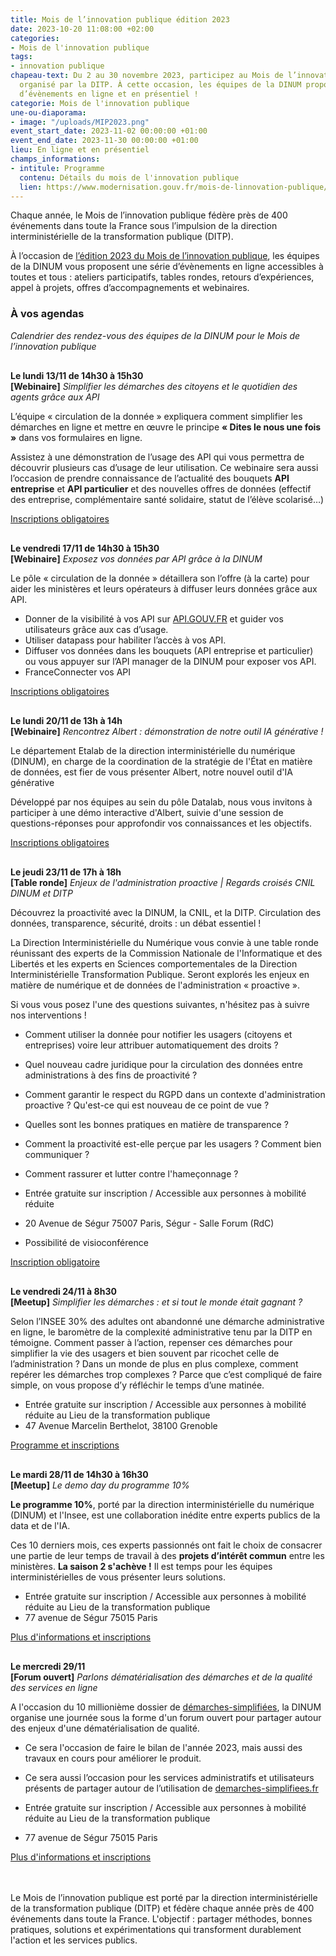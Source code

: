 ```yaml
---
title: Mois de l’innovation publique édition 2023
date: 2023-10-20 11:08:00 +02:00
categories:
- Mois de l'innovation publique
tags:
- innovation publique
chapeau-text: Du 2 au 30 novembre 2023, participez au Mois de l’innovation publique
  organisé par la DITP. À cette occasion, les équipes de la DINUM proposent une série
  d’évènements en ligne et en présentiel !
categorie: Mois de l'innovation publique
une-ou-diaporama:
- image: "/uploads/MIP2023.png"
event_start_date: 2023-11-02 00:00:00 +01:00
event_end_date: 2023-11-30 00:00:00 +01:00
lieu: En ligne et en présentiel
champs_informations:
- intitule: Programme
  contenu: Détails du mois de l'innovation publique
  lien: https://www.modernisation.gouv.fr/mois-de-linnovation-publique/programme
---
```


Chaque année, le Mois de l’innovation publique fédère près de 400 événements dans toute la France sous l’impulsion de la direction interministérielle de la transformation publique (DITP).

À l’occasion de [l’édition 2023 du Mois de l’innovation publique](https://www.modernisation.gouv.fr/mois-de-linnovation-publique), les équipes de la DINUM vous proposent une série d’évènements en ligne accessibles à toutes et tous : ateliers participatifs, tables rondes, retours d’expériences, appel à projets, offres d’accompagnements et webinaires.

### À vos agendas
*Calendrier des rendez-vous des équipes de la DINUM pour le Mois de l’innovation publique*

<p style="margin-top: 30px"><b>Le lundi 13/11 de 14h30 à 15h30 
<br>[<span lang="EN">Webinaire</span>]</b> <i>Simplifier les démarches des citoyens et le quotidien des agents grâce aux API</i></p>

L’équipe « circulation de la donnée » expliquera comment simplifier les démarches en ligne et mettre en œuvre le principe **« Dites le nous une fois »** dans vos formulaires en ligne. 

Assistez à une démonstration de l’usage des API qui vous permettra de découvrir plusieurs cas d’usage de leur utilisation. Ce webinaire sera aussi l’occasion de prendre connaissance de l’actualité des bouquets **API entreprise** et **API particulier** et des nouvelles offres de données (effectif des entreprise, complémentaire santé solidaire, statut de l’élève scolarisé…)

<div class="lien-important"><p><a href="https://www.eventbrite.com/e/billets-simplifier-les-demarches-des-citoyens-746003224727">Inscriptions obligatoires</a></p></div>

<p style="margin-top: 30px"><b>Le vendredi 17/11 de 14h30 à 15h30 
<br>[<span lang="EN">Webinaire</span>]</b> <i>Exposez vos données par API grâce à la DINUM</i></p>

Le pôle « circulation de la donnée » détaillera son l’offre (à la carte) pour aider les ministères et leurs opérateurs à diffuser leurs données grâce aux API.

* Donner de la visibilité à vos API sur [API.GOUV.FR](https://api.gouv.fr/) et guider vos utilisateurs grâce aux cas d’usage.
* Utiliser datapass pour habiliter l’accès à vos API.
* Diffuser vos données dans les bouquets (API entreprise et particulier) ou vous appuyer sur l’API manager de la DINUM pour exposer vos API.
* FranceConnecter vos API 

<div class="lien-important"><p><a href="https://www.eventbrite.com/e/billets-appuyez-vous-sur-la-dinum-pour-exposer-vos-donnees-par-api-746149582487">Inscriptions obligatoires</a></p></div>

<p style="margin-top: 30px"><b>Le lundi 20/11 de 13h à 14h 
<br>[<span lang="EN">Webinaire</span>]</b> <i>Rencontrez Albert : démonstration de notre outil IA générative !</i></p>

Le département Etalab de la direction interministérielle du numérique (DINUM), en charge de la coordination de la stratégie de l'État en matière de données, est fier de vous présenter Albert, notre nouvel outil d'IA générative

Développé par nos équipes au sein du pôle Datalab, nous vous invitons à participer à une démo interactive d'Albert, suivie d'une session de questions-réponses pour approfondir vos connaissances et les objectifs.

<div class="lien-important"><p><a href="https://www.eventbrite.com/e/billets-rencontrez-albert-demonstration-de-notre-outil-ia-generative-747179613337">Inscriptions obligatoires</a></p></div>

<p style="margin-top: 30px"><b>Le jeudi 23/11 de 17h à 18h
<br>[Table ronde]</b> <i>Enjeux de l'administration proactive | Regards croisés CNIL DINUM et DITP</i></p>

Découvrez la proactivité avec la DINUM, la CNIL, et la DITP. Circulation des données, transparence, sécurité, droits : un débat essentiel !

La Direction Interministérielle du Numérique vous convie à une table ronde réunissant des experts de la Commission Nationale de l'Informatique et des Libertés et les experts en Sciences comportementales de la Direction Interministérielle Transformation Publique. Seront explorés les enjeux en matière de numérique et de données de l'administration « proactive ».

Si vous vous posez l'une des questions suivantes, n'hésitez pas à suivre nos interventions !

* Comment utiliser la donnée pour notifier les usagers (citoyens et entreprises) voire leur attribuer automatiquement des droits ?
* Quel nouveau cadre juridique pour la circulation des données entre administrations à des fins de proactivité ?
* Comment garantir le respect du RGPD dans un contexte d'administration proactive ? Qu'est-ce qui est nouveau de ce point de vue ?
* Quelles sont les bonnes pratiques en matière de transparence ?
* Comment la proactivité est-elle perçue par les usagers ? Comment bien communiquer ?
* Comment rassurer et lutter contre l'hameçonnage ?

* Entrée gratuite sur inscription / Accessible aux personnes à mobilité réduite
* 20 Avenue de Ségur 75007 Paris, Ségur - Salle Forum (RdC) 
* Possibilité de visioconférence 

<div class="lien-important"><p><a href="https://www.eventbrite.com/e/billets-enjeux-de-ladministration-proactive-regards-croises-cnil-dinum-et-ditp-757798183767?utm-campaign=social&utm-content=attendeeshare&utm-medium=discovery&utm-term=listing&utm-source=cp&aff=ebdsshcopyurl">Inscription obligatoire</a></p></div>

<p style="margin-top: 30px"><b>Le vendredi 24/11 à 8h30
<br>[<span lang="EN">Meetup</span>]</b> <i>Simplifier les démarches : et si tout le monde était gagnant ?</i></p>

Selon l’INSEE 30% des adultes ont abandonné une démarche administrative en ligne, le baromètre de la complexité administrative tenu par la DITP en témoigne. Comment passer à l’action, repenser ces démarches pour simplifier la vie des usagers et bien souvent par ricochet celle de l’administration ? Dans un monde de plus en plus complexe, comment repérer les démarches trop complexes ? Parce que c’est compliqué de faire simple, on vous propose d’y réfléchir le temps d’une matinée.

* Entrée gratuite sur inscription / Accessible aux personnes à mobilité réduite au Lieu de la transformation publique 
* 47 Avenue Marcelin Berthelot, 38100 Grenoble 

<div class="lien-important"><p><a href="https://lapistelab.wordpress.com/j3-mois-de-linno-2023/">Programme et inscriptions</a></p></div>

<p style="margin-top: 30px"><b>Le mardi 28/11 de 14h30 à 16h30 
<br>[<span lang="EN">Meetup</span>]</b> <i>Le demo day du programme 10%</i></p>

**Le programme 10%**, porté par la direction interministérielle du numérique (DINUM) et l'Insee, est une collaboration inédite entre experts publics de la data et de l'IA. 

Ces 10 derniers mois, ces experts passionnés ont fait le choix de consacrer une partie de leur temps de travail à des **projets d’intérêt commun** entre les ministères. **La saison 2 s'achève !** Il est temps pour les équipes interministérielles de vous présenter leurs solutions.

* Entrée gratuite sur inscription / Accessible aux personnes à mobilité réduite au Lieu de la transformation publique 
* 77 avenue de Ségur 75015 Paris 

<div class="lien-important"><p><a href="https://www.numerique.gouv.fr/agenda/cloture-de-la-saison-2-du-programme-10-percent/">Plus d'informations et inscriptions</a></p></div>

<p style="margin-top: 30px"><b>Le mercredi 29/11 
<br>[<span lang="EN">Forum ouvert</span>]</b> <i>Parlons dématérialisation des démarches et de la qualité des services en ligne</i></p>

A l'occasion du 10 millionième dossier de [démarches-simplifiées](https://www.demarches-simplifiees.fr/), la DINUM organise une journée sous la forme d'un forum ouvert pour partager autour des enjeux d'une dématérialisation de qualité.

* Ce sera l'occasion de faire le bilan de l'année 2023, mais aussi des travaux en cours pour améliorer le produit.
* Ce sera aussi l’occasion pour les services administratifs et utilisateurs présents de partager autour de l’utilisation de [demarches-simplifiees.fr](https://www.demarches-simplifiees.fr/)

* Entrée gratuite sur inscription / Accessible aux personnes à mobilité réduite au Lieu de la transformation publique 
* 77 avenue de Ségur 75015 Paris 

<div class="lien-important"><p><a href="https://www.demarches-simplifiees.fr/commencer/forum-ouvert-autour-de-la-dematerialisation-des-de">Plus d'informations et inscriptions</a></p></div>
<br>
<br>
Le Mois de l’innovation publique est porté par la direction interministérielle de la transformation publique (DITP) et fédère chaque année près de 400 événements dans toute la France. L'objectif : partager méthodes, bonnes pratiques, solutions et expérimentations qui transforment durablement l'action et les services publics.